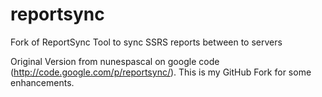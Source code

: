 reportsync
==========

Fork of ReportSync Tool to sync SSRS reports between to servers

Original Version from nunespascal on google code (http://code.google.com/p/reportsync/).
This is my GitHub Fork for some enhancements.
